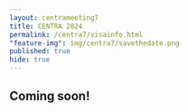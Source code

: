 ```yaml
---
layout: centrameeting7
title: CENTRA 2024
permalink: /centra7/visainfo.html
"feature-img": img/centra7/savethedate.png
published: true
hide: true
---
```


## Coming soon!

<!--## Visa Information

International delegates should give special attention to visa requirements and make travel plans well in advance. Visa regulations depend on a delegate's nationality and country of origin.  

We highly recommend you to contact your local United Staes of America Consulate / Embassy for official instructions on the specific visa regulations and application procedures that may apply to you. It is your sole responsibility to obtain a visa if required.  

**Letter of Invitation**  
If you need an official letter of invitation from the Organizing Committee to initiate your visa application process, you must: 
1.	First register for the CENTRA 6 meeting and indicate that you need an invitation letter from the Organizing Committee in the registration form.
2.	Your request will be reviewed and processed within 2-4 business days, and the invitation letter will be sent to your email address.  

If you have any questions regarding visa letters, please contact [PTI@IU](mailto:pti@iu.edu)
-->
